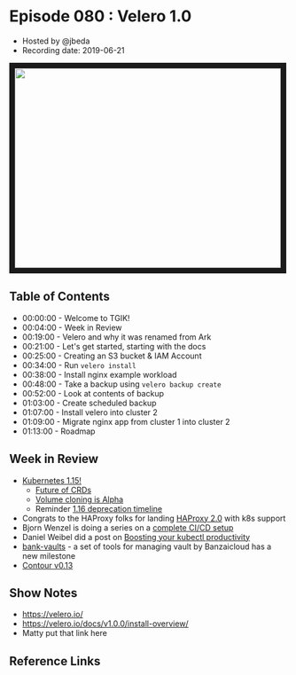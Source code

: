 # Episode 080 : Velero 1.0

- Hosted by @jbeda
- Recording date: 2019-06-21

<!--- Thumbnailed embed of the video, n8Xo_ghCIOSY is the video id from the youtube url --->

<a href="https://www.youtube.com/watch?v=tj5Ey2bHsfM
" target="_blank"><img src="http://img.youtube.com/vi/tj5Ey2bHsfM/hqdefault.jpg" width="480" height="360" border="10" /></a>

## Table of Contents

- 00:00:00 - Welcome to TGIK!
- 00:04:00 - Week in Review
- 00:19:00 - Velero and why it was renamed from Ark
- 00:21:00 - Let's get started, starting with the docs
- 00:25:00 - Creating an S3 bucket & IAM Account
- 00:34:00 - Run `velero install`
- 00:38:00 - Install nginx example workload
- 00:48:00 - Take a backup using `velero backup create`
- 00:52:00 - Look at contents of backup
- 01:03:00 - Create scheduled backup
- 01:07:00 - Install velero into cluster 2
- 01:09:00 - Migrate nginx app from cluster 1 into cluster 2
- 01:13:00 - Roadmap

## Week in Review

* [Kubernetes 1.15!](https://kubernetes.io/blog/2019/06/19/kubernetes-1-15-release-announcement/)
    * [Future of CRDs](https://kubernetes.io/blog/2019/06/20/crd-structural-schema/)
    * [Volume cloning is Alpha](https://kubernetes.io/blog/2019/06/21/introducing-volume-cloning-alpha-for-kubernetes/)
    *  Reminder [1.16 deprecation timeline](https://groups.google.com/forum/#!searchin/kubernetes-dev/jordan$20liggitt|sort:date/kubernetes-dev/je0rjyfTVyc/gEUw1YcyAQAJ)
* Congrats to the HAProxy folks for landing [HAProxy 2.0](https://www.haproxy.com/blog/haproxy-2-0-and-beyond/) with k8s support
* Bjorn Wenzel is doing a series on a [complete CI/CD setup](https://koudingspawn.de/the-complete-ci-cd-part-1/)
* Daniel Weibel did a post on [Boosting your kubectl productivity](https://itnext.io/boosting-your-kubectl-productivity-b348f7c25712?sk=c5819044a83b83d7d3bf52b5bc12e9a0)
* [bank-vaults](https://github.com/banzaicloud/bank-vaults/) - a set of tools for managing vault by Banzaicloud has a new milestone
* [Contour v0.13](https://github.com/heptio/contour/releases/tag/v0.13.0)

## Show Notes
* https://velero.io/
* https://velero.io/docs/v1.0.0/install-overview/
* Matty put that link here


## Reference Links




